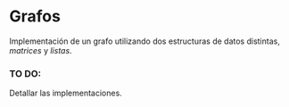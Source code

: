 # Grafos
Implementación de un grafo utilizando dos estructuras de datos distintas, _matrices_ y _listas_.

### TO DO: 
Detallar las implementaciones.